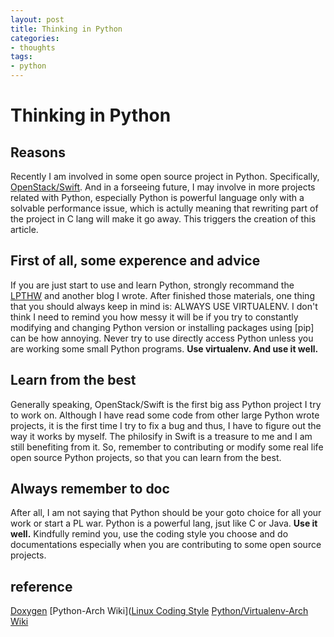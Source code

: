 ```yaml
---
layout: post
title: Thinking in Python
categories: 
- thoughts
tags:
- python
---
```




# Thinking in Python 

## Reasons

Recently I am involved in some open source project in Python. Specifically, [OpenStack/Swift](). And in a forseeing future, I may involve in more projects related with Python, especially Python is powerful language only with a solvable performance issue, which is actully meaning that rewriting part of the project in C lang will make it go away. This triggers the creation of this article.


## First of all, some experence and advice

If you are just start to use and learn Python, strongly recommand the [LPTHW]() and another blog I wrote. After finished those materials, one thing that you should always keep in mind is: ALWAYS USE VIRTUALENV. I don't think I need to remind you how messy it will be if you try to constantly modifying and changing Python version or installing packages using [pip] can be how annoying. Never try to use directly access Python unless you are working some small Python programs. **Use virtualenv. And use it well.**   

## Learn from the best

Generally speaking, OpenStack/Swift is the first big ass Python project I try to work on. Although I have read some code from other large Python wrote projects, it is the first time I try to fix a bug and thus, I have to figure out the way it works by myself. The philosify in Swift is a treasure to me and I am still benefiting from it. So, remember to contributing or modify some real life open source Python projects, so that you can learn from the best.  

## Always remember to doc

After all, I am not saying that Python should be your goto choice for all your work or start a PL war. Python is a powerful lang, jsut like C or Java. **Use it well.** Kindfully remind you, use the coding style you choose and do documentations especially when you are contributing to some open source projects. 



## reference 
[Doxygen](https://www.stack.nl/~dimitri/doxygen/manual/index.html)
[Python-Arch Wiki]([Linux Coding Style](https://wiki.archlinux.org/index.php/python)
[Python/Virtualenv-Arch Wiki](https://wiki.archlinux.org/index.php/Python/Virtualenv)
